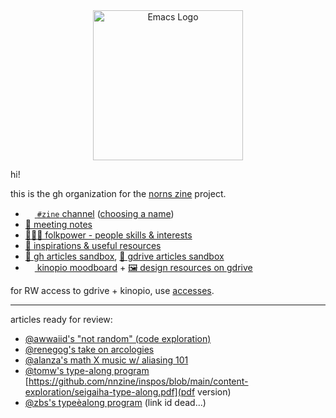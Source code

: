 

<div align=center><img alt="Emacs Logo" width="240" height="240" src="https://avatars.githubusercontent.com/u/104758500?s=400&u=99bf5fbaf9058eba19209c1c0f3c859fde30a660&v=4"></div>

hi!

this is the gh organization for the [norns zine](https://llllllll.co/t/introducing-norns-zine/55533) project.

- [<img src="https://discord.com/assets/f9bb9c4af2b9c32a2c5ee0014661546d.png" width="15" height="15">
`#zine` channel](https://discord.gg/RfpEKzjA9J) ([choosing a name](https://discord.com/channels/765746584582750248/971400057561690154))
- [📝 meeting notes](https://github.com/nnzine/meeting-notes)
- [🧑‍🤝‍🧑 folkpower - people skills & interests](https://docs.google.com/spreadsheets/d/1wA6_WsowgkyiLR1f6TThoGs416NLUsQ-qwxcYti3vaw/edit#gid=0)
- [🎑 inspirations & useful resources](https://github.com/nnzine/inspos/blob/main/README.md)
- [🚧 gh articles sandbox](https://github.com/nnzine/inspos/tree/main/content-exploration), [🚧 gdrive articles sandbox](https://drive.google.com/drive/u/0/folders/1iTIUPZy-laZieOmSkDmux-Mnja1RTS_A)
- [<img src="https://kinopio-email.s3.us-east-1.amazonaws.com/logo-base.png" width="15" height="15"> kinopio moodboard](https://kinopio.club/zine-visuals-inspo-D9fKE7O6Cb8Bdl0_qGEnw) + [🖼️ design resources on gdrive](https://drive.google.com/drive/u/0/folders/1hHi5lUyHpYvbnn57_x-wcypPuKNrcYUL)

for RW access to gdrive + kinopio, use [accesses](https://github.com/nnzine/accesses).


---

articles ready for review:

- [@awwaiid's "not random" (code exploration)](https://github.com/nnzine/inspos/blob/main/content-exploration/not-random.md)
- [@renegog's take on arcologies](https://docs.google.com/document/d/1MxdzW-M5qn2uozl6FenlIYrCXzjYaNmtSMMuPwTwjvk/edit)
- [@alanza's math X music w/ aliasing 101](https://gist.github.com/ryleelyman/acd2b4e67b5028d2ef7ceb20c7e46d14)
- [@tomw's type-along program](https://github.com/nnzine/inspos/blob/main/content-exploration/seigaiha-type-along.md)
  [https://github.com/nnzine/inspos/blob/main/content-exploration/seigaiha-type-along.pdf](pdf version)
- [@zbs's typeèalong program](https://zbs.fm/code/mtx.lua) (link id dead...)
